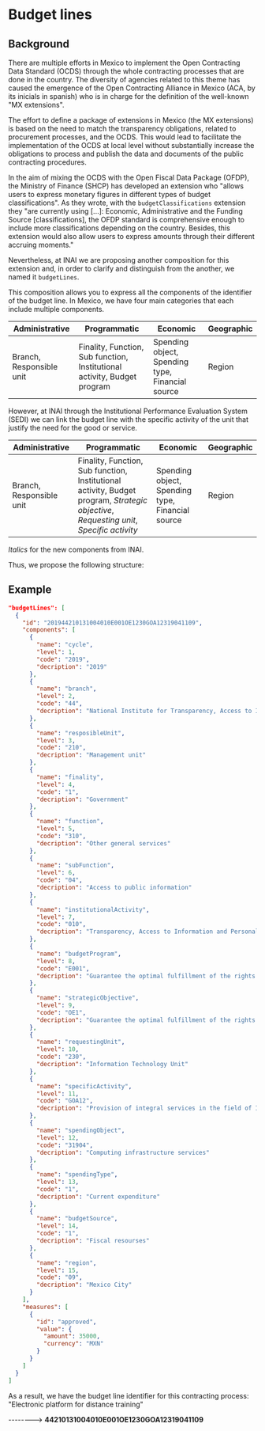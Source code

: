 # Budget lines

## Background

There are multiple efforts in Mexico to implement the Open Contracting Data Standard (OCDS) through the whole contracting processes that are done in the country. The diversity of agencies related to this theme has caused the emergence of the Open Contracting Alliance in Mexico (ACA, by its inicials in spanish) who is in charge for the definition of the well-known "MX extensions".

The effort to define a package of extensions in Mexico (the MX extensions) is based on the need to match the transparency obligations, related to procurement processes, and the OCDS. This would lead to facilitate the implementation of the OCDS at local level without substantially increase the obligations to process and publish the data and documents of the public contracting procedures.

In the aim of mixing the OCDS with the Open Fiscal Data Package (OFDP), the Ministry of Finance (SHCP) has developed an extension who "allows users to express monetary figures in different types of budget classifications". As they wrote, with the `budgetClassifications` extension they "are currently using [...]: Economic, Administrative and the Funding Source [classifications], the OFDP standard is comprehensive enough to include more classifications depending on the country. Besides, this extension would also allow users to express amounts through their different accruing moments."

Nevertheless, at INAI we are proposing another composition for this extension and, in order to clarify and distinguish from the another, we named it `budgetLines`.

This composition allows you to express all the components of the identifier of the budget line. In Mexico, we have four main categories that each include multiple components.

**Administrative** | **Programmatic** | **Economic** | **Geographic** 
--|--|--|--
Branch, Responsible unit | Finality, Function, Sub function, Institutional activity, Budget program | Spending object, Spending type, Financial source | Region

However, at INAI through the Institutional Performance Evaluation System (SEDI) we can link the budget line with the specific activity of the unit that justify the need for the good or service.

**Administrative** | **Programmatic** | **Economic** | **Geographic** 
--|--|--|--
Branch, Responsible unit | Finality, Function, Sub function, Institutional activity, Budget program, *Strategic objective*, *Requesting unit*, *Specific activity* | Spending object, Spending type, Financial source | Region

*Italics* for the new components from INAI.

Thus, we propose the following structure:

## Example

```json
"budgetLines": [
  {
    "id": "201944210131004010E001OE1230GOA12319041109",
    "components": [
      {
        "name": "cycle",
        "level": 1,
        "code": "2019",
        "decription": "2019"
      },
      {
        "name": "branch",
        "level": 2,
        "code": "44",
        "decription": "National Institute for Transparency, Access to Information and Personal Data Protection"
      },
      {
        "name": "resposibleUnit",
        "level": 3,
        "code": "210",
        "decription": "Management unit"
      },
      {
        "name": "finality",
        "level": 4,
        "code": "1",
        "decription": "Government"
      },
      {
        "name": "function",
        "level": 5,
        "code": "310",
        "decription": "Other general services"
      },
      {
        "name": "subFunction",
        "level": 6,
        "code": "04",
        "decription": "Access to public information"
      },
      {
        "name": "institutionalActivity",
        "level": 7,
        "code": "010",
        "decription": "Transparency, Access to Information and Personal Data Protection"
      },
      {
        "name": "budgetProgram",
        "level": 8,
        "code": "E001",
        "decription": "Guarantee the optimal fulfillment of the rights of access to information and personal data protection"
      },
      {
        "name": "strategicObjective",
        "level": 9,
        "code": "OE1",
        "decription": "Guarantee the optimal fulfillment of the rights of access to information and personal data protection"
      },
      {
        "name": "requestingUnit",
        "level": 10,
        "code": "230",
        "decription": "Information Technology Unit"
      },
      {
        "name": "specificActivity",
        "level": 11,
        "code": "GOA12",
        "decription": "Provision of integral services in the field of ICT"
      },
      {
        "name": "spendingObject",
        "level": 12,
        "code": "31904",
        "decription": "Computing infrastructure services"
      },
      {
        "name": "spendingType",
        "level": 13,
        "code": "1",
        "decription": "Current expenditure"
      },
      {
        "name": "budgetSource",
        "level": 14,
        "code": "1",
        "decription": "Fiscal resourses"
      },
      {
        "name": "region",
        "level": 15,
        "code": "09",
        "decription": "Mexico City"
      }
    ],
    "measures": [
      {
        "id": "approved",
        "value": {
          "amount": 35000,
          "currency": "MXN"
        }
      }
    ]
  }
]
```
As a result, we have the budget line identifier for this contracting process: "Electronic platform for distance training"

-------->  **44210131004010E001OE1230GOA12319041109**
